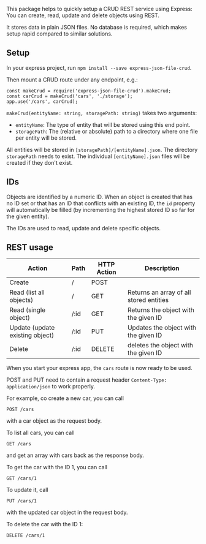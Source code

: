 This package helps to quickly setup a CRUD REST service using Express:
You can create, read, update and delete objects using REST.

It stores data in plain JSON files. No database is required, which makes
setup rapid compared to similar solutions.

## Setup

In your express project, run `npm install --save express-json-file-crud`.

Then mount a CRUD route under any endpoint, e.g.:

    const makeCrud = require('express-json-file-crud').makeCrud;
    const carCrud = makeCrud('cars', './storage');
    app.use('/cars', carCrud);

`makeCrud(entityName: string, storagePath: string)` takes two arguments:
* `entityName`: The type of entity that will be stored using this end
  point.
* `storagePath`: The (relative or absolute) path to a directory where
  one file per entity will be stored.

All entities will be stored in `[storagePath]/[entityName].json`. The
directory `storagePath` needs to exist. The individual
`[entityName].json` files will be created if they don't exist.

## IDs
Objects are identified by a numeric ID. When an object is created that
has no ID set or that has an ID that conflicts with an existing ID,
the `id` property will automatically be filled (by incrementing the
highest stored ID so far for the given entity).

The IDs are used to read, update and delete specific objects.

## REST usage

| Action | Path | HTTP Action | Description |
|--------|-----|-------------|-------------|
| Create | /   | POST        | |
| Read (list all objects) | / | GET | Returns an array of all stored entities |
| Read (single object) | /:id | GET | Returns the object with the given ID |
| Update (update existing object) | /:id | PUT | Updates the object with the given ID |
| Delete | /:id | DELETE | deletes the object with the given ID |

When you start your express app, the `cars` route is now ready to
be used.

POST and PUT need to contain a request header `Content-Type: application/json`
to work properly.

For example, co create a new car, you can call

    POST /cars

with a car object as the request body.

To list all cars, you can call

    GET /cars

and get an array with cars back as the response body.

To get the car with the ID 1, you can call

    GET /cars/1

To update it, call

    PUT /cars/1

with the updated car object in the request body.

To delete the car with the ID 1:

    DELETE /cars/1